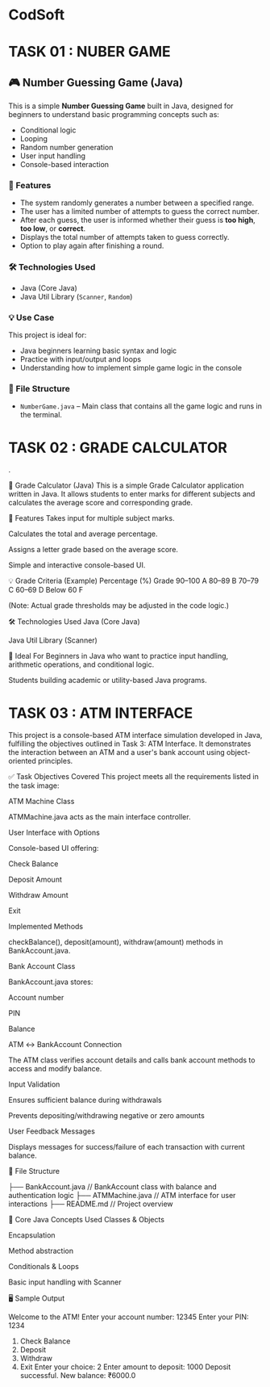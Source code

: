 # CodSoft
# TASK 01 : NUBER GAME

## 🎮 Number Guessing Game (Java)

This is a simple **Number Guessing Game** built in Java, designed for beginners to understand basic programming concepts such as:

* Conditional logic
* Looping
* Random number generation
* User input handling
* Console-based interaction

### 📌 Features

* The system randomly generates a number between a specified range.
* The user has a limited number of attempts to guess the correct number.
* After each guess, the user is informed whether their guess is **too high**, **too low**, or **correct**.
* Displays the total number of attempts taken to guess correctly.
* Option to play again after finishing a round.

### 🛠️ Technologies Used

* Java (Core Java)
* Java Util Library (`Scanner`, `Random`)

### 💡 Use Case

This project is ideal for:

* Java beginners learning basic syntax and logic
* Practice with input/output and loops
* Understanding how to implement simple game logic in the console

### 📄 File Structure

* `NumberGame.java` – Main class that contains all the game logic and runs in the terminal.


# TASK 02 : GRADE CALCULATOR

.

🧮 Grade Calculator (Java)
This is a simple Grade Calculator application written in Java. It allows students to enter marks for different subjects and calculates the average score and corresponding grade.

📌 Features
Takes input for multiple subject marks.

Calculates the total and average percentage.

Assigns a letter grade based on the average score.

Simple and interactive console-based UI.

💡 Grade Criteria (Example)
Percentage (%)	Grade
 90–100	A
 80–89	B
 70–79	C
 60–69	D
 Below 60	F

(Note: Actual grade thresholds may be adjusted in the code logic.)

🛠️ Technologies Used
Java (Core Java)

Java Util Library (Scanner)

🎯 Ideal For
Beginners in Java who want to practice input handling, arithmetic operations, and conditional logic.

Students building academic or utility-based Java programs.


# TASK 03 : ATM INTERFACE

This project is a console-based ATM interface simulation developed in Java, fulfilling the objectives outlined in Task 3: ATM Interface. It demonstrates the interaction between an ATM and a user's bank account using object-oriented principles.

✅ Task Objectives Covered
This project meets all the requirements listed in the task image:

ATM Machine Class

ATMMachine.java acts as the main interface controller.

User Interface with Options

Console-based UI offering:

Check Balance

Deposit Amount

Withdraw Amount

Exit

Implemented Methods

checkBalance(), deposit(amount), withdraw(amount) methods in BankAccount.java.

Bank Account Class

BankAccount.java stores:

Account number

PIN

Balance

ATM ↔ BankAccount Connection

The ATM class verifies account details and calls bank account methods to access and modify balance.

Input Validation

Ensures sufficient balance during withdrawals

Prevents depositing/withdrawing negative or zero amounts

User Feedback Messages

Displays messages for success/failure of each transaction with current balance.

📂 File Structure

├── BankAccount.java     // BankAccount class with balance and authentication logic
├── ATMMachine.java      // ATM interface for user interactions
├── README.md            // Project overview

🧠 Core Java Concepts Used
Classes & Objects

Encapsulation

Method abstraction

Conditionals & Loops

Basic input handling with Scanner

🖥️ Sample Output

Welcome to the ATM!
Enter your account number: 12345
Enter your PIN: 1234

1. Check Balance
2. Deposit
3. Withdraw
4. Exit
Enter your choice: 2
Enter amount to deposit: 1000
Deposit successful. New balance: ₹6000.0

